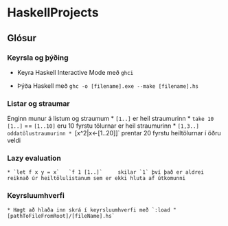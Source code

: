 # HaskellProjects

## Glósur
### Keyrsla og þýðing
* Keyra Haskell Interactive Mode með `ghci`

* Þýða Haskell með `ghc -o [filename].exe --make [filename].hs`

### Listar og straumar
Enginn munur á listum og straumum
    * `[1..]` er heil straumurinn
    * `take 10 [1..]` == `[1..10]` eru 10 fyrstu tölurnar er heil straumurinn
    * `[1,3..] oddatölustraumurinn
    * `[x^2|x<-[1..20]]` prentar 20 fyrstu heiltölurnar í öðru veldi

### Lazy evaluation
    * `let f x y = x`   `f 1 [1..]`     skilar `1` því það er aldrei reiknað úr heiltölulistanum sem er ekki hluta af útkomunni

### Keyrsluumhverfi
    * Hægt að hlaða inn skrá í keyrsluumhverfi með `:load "[pathToFileFromRoot]/[fileName].hs`